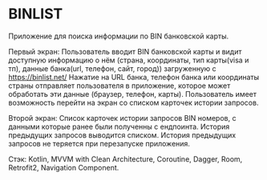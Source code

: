 # BINLIST

Приложение для поиска информации по BIN банковской карты.

Первый экран:
Пользователь вводит BIN банковской карты и видит доступную информацию о нём (страна, координаты, тип карты(visa и тп), данные банка(url, телефон, сайт, город)) загруженную с https://binlist.net/
Нажатие на URL банка, телефон банка или координаты страны отправляет пользователя в приложение, которое может обработать эти данные (браузер, телефон, карты).
Пользователь имеет возможность перейти на экран со списком карточек истории запросов.
 
Второй экран:
Список карточек истории запросов BIN номеров, с данными которые ранее были полученны с ендпоинта.
История предыдущих запросов выводится списком.
История предыдущих запросов не теряется при перезапуске приложения.

Стэк:
Kotlin, MVVM with Clean Architecture, Coroutine, Dagger, Room, Retrofit2, Navigation Component.
